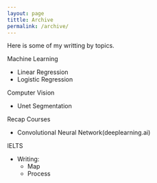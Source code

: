 ```yaml
---
layout: page
tittle: Archive
permalink: /archive/
---
```

Here is some of my writting by topics.

Machine Learning  
* Linear Regression  
* Logistic Regression  
  
Computer Vision  
* Unet Segmentation   
  
Recap Courses  
* Convolutional Neural Network(deeplearning.ai)  
  
IELTS
* Writing:
    * Map
    * Process